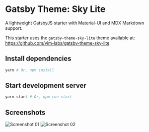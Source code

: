 # Gatsby Theme: Sky Lite

A lightweight GatsbyJS starter with Material-UI and MDX Markdown support.

This starter uses the `gatsby-theme-sky-lite` theme available at:
https://github.com/vim-labs/gatsby-theme-sky-lite

## Install dependencies

```bash
yarn # Or, npm install
```

## Start development server

```bash
yarn start # Or, npm run start
```

## Screenshots

![Screenshot 01](https://user-images.githubusercontent.com/25379378/69301759-30e88480-0bcc-11ea-917d-cf3e50365b61.png)
![Screenshot 02](https://user-images.githubusercontent.com/25379378/69301760-30e88480-0bcc-11ea-9ba7-5593740590d3.png)
